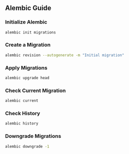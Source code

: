 ## Alembic Guide

### Initialize Alembic

```bash
alembic init migrations
```

### Create a Migration

```bash
alembic revision --autogenerate -m "Initial migration"
```

### Apply Migrations

```bash
alembic upgrade head
```
### Check Current Migration

```bash
alembic current
```

### Check History

```bash
alembic history
```

### Downgrade Migrations

```bash
alembic downgrade -1
```
